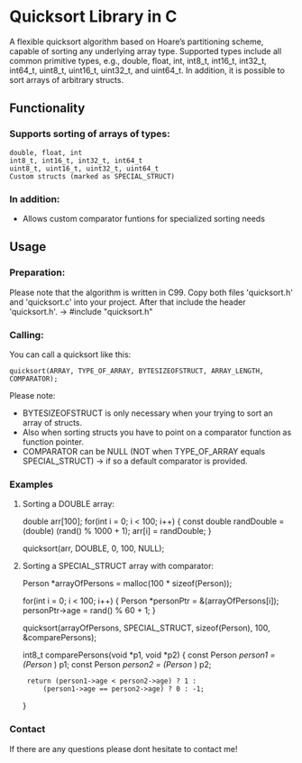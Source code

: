 # Quicksort Library in C

A flexible quicksort algorithm based on Hoare’s partitioning scheme, capable of sorting any underlying array type.
Supported types include all common primitive types, e.g., double, float, int, int8_t, int16_t, int32_t, int64_t, uint8_t, uint16_t, uint32_t, and uint64_t.
In addition, it is possible to sort arrays of arbitrary structs.

## Functionality

### Supports sorting of arrays of types:
	double, float, int
	int8_t, int16_t, int32_t, int64_t
	uint8_t, uint16_t, uint32_t, uint64_t
	Custom structs (marked as SPECIAL_STRUCT)

### In addition:

- Allows custom comparator funtions for specialized sorting needs

## Usage

### Preparation:

Please note that the algorithm is written in C99.
Copy both files 'quicksort.h' and 'quicksort.c' into your project. After that include the header 'quicksort.h'.
-> #include "quicksort.h"

### Calling:

You can call a quicksort like this:

	quicksort(ARRAY, TYPE_OF_ARRAY, BYTESIZEOFSTRUCT, ARRAY_LENGTH, COMPARATOR);

Please note:
- BYTESIZEOFSTRUCT is only necessary when your trying to sort an array of structs.
- Also when sorting structs you have to point on a comparator function as function pointer.
- COMPARATOR can be NULL (NOT when TYPE_OF_ARRAY equals SPECIAL_STRUCT) -> if so a default comparator is provided.

### Examples

1. Sorting a DOUBLE array:

    double arr[100];
    for(int i = 0; i < 100; i++) {
        const double randDouble = (double) (rand() % 1000 + 1);
        arr[i] = randDouble;
    }

    quicksort(arr, DOUBLE, 0, 100, NULL);

2. Sorting a SPECIAL_STRUCT array with comparator:

    Person *arrayOfPersons = malloc(100 * sizeof(Person));

    for(int i = 0; i < 100; i++) {
        Person *personPtr = &(arrayOfPersons[i]);
        personPtr->age = rand() % 60 + 1;
    }

    quicksort(arrayOfPersons, SPECIAL_STRUCT, sizeof(Person), 100, &comparePersons);

    int8_t comparePersons(void *p1, void *p2) {
        const Person *person1 = (Person* ) p1;
        const Person *person2 = (Person* ) p2;

        return (person1->age < person2->age) ? 1 :
            (person1->age == person2->age) ? 0 : -1;
    }

### Contact

If there are any questions please dont hesitate to contact me!






	
    
   

   
   

